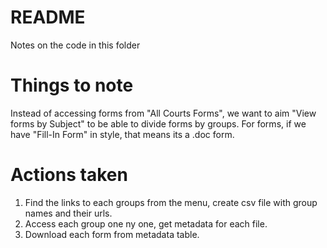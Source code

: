 # README

Notes on the code in this folder

# Things to note

Instead of accessing forms from "All Courts Forms", we want to aim "View forms by Subject" to be able to divide forms by groups. For forms, if we have "Fill-In Form" in style, that means its a .doc form.

# Actions taken

1. Find the links to each groups from the menu, create csv file with group names and their urls.
2. Access each group one ny one, get metadata for each file.
3. Download each form from metadata table.